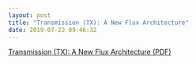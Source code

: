 ```yaml
---
layout: post
title: "Transmission (TX): A New Flux Architecture"
date: 2019-07-22 09:46:32
---
```


[Transmission (TX): A New Flux Architecture (PDF)](/public/Transmission-TX-A-new-Flux-architecture-6.pdf)